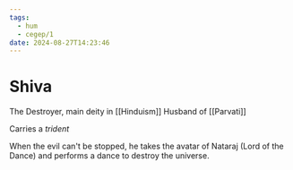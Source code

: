 ```yaml
---
tags:
  - hum
  - cegep/1
date: 2024-08-27T14:23:46
---
```


# Shiva

The Destroyer, main deity in [[Hinduism]]
Husband of [[Parvati]]

Carries a *trident*

When the evil can't be stopped, he takes the avatar of Nataraj (Lord of the Dance) and performs a dance to destroy the universe.
